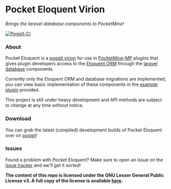 Pocket Eloquent Virion
===============
_Brings the laravel database components to PocketMine!_

[![Poggit-CI](https://poggit.pmmp.io/ci.shield/JackNoordhuis/Pocket-Eloquent/pocket-eloquent)](https://poggit.pmmp.io/ci/JackNoordhuis/Pocket-Eloquent/pocket-eloquent)

### About

Pocket Eloquent is a [poggit virion](https://github.com/poggit/support/blob/master/virion.md) for use in [PocketMine-MP](https://github.com/pmmp/PocketMine-MP)
plugins that gives plugin developers access to the [Eloquent ORM](https://laravel.com/docs/5.6/eloquent) through the
[laravel database](https://laravel.com/docs/5.6/database) components.

Currently only the Eloquent ORM and database migrations are implemented, you can view basic implementation of these components in the [example plugin](https://github.com/JackNoordhuis/Pocket-Eloquent/tree/master/examples/ReturningPlayer) provided.

This project is still under heavy development and API methods are subject to change at any time without notice.

### Download

You can grab the latest (compiled) development builds of Pocket Eloquent over on [poggit](https://poggit.pmmp.io/ci/JackNoordhuis/Pocket-Eloquent/pocket-eloquent)!

### Issues

Found a problem with Pocket Eloquent? Make sure to open an issue on the [issue tracker](https://github.com/JackNoordhuis/Pocket-Eloquent/issues) and we'll get it sorted!


__The content of this repo is licensed under the GNU Lesser General Public License v3. A full copy of the license is
available [here](LICENSE).__